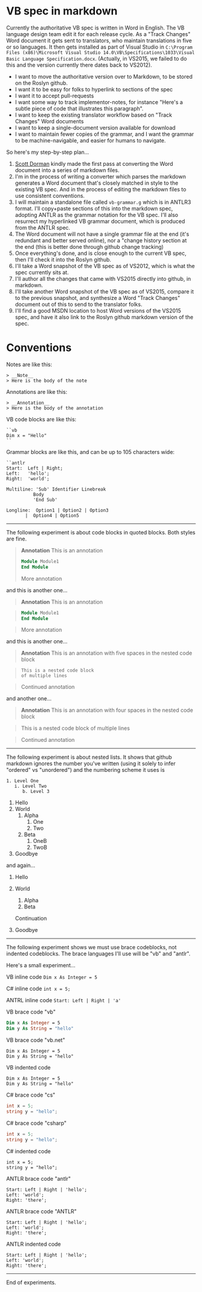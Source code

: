 VB spec in markdown
=====================

Currently the authoritative VB spec is written in Word in English. The VB language design team edit it for each release cycle. As a "Track Changes" Word document it gets sent to translators, who maintain translations in five or so languages. It then gets installed as part of Visual Studio in `C:\Program Files (x86)\Microsoft Visual Studio 14.0\VB\Specifications\1033\Visual Basic Language Specification.docx`. (Actually, in VS2015, we failed to do this and the version currently there dates back to VS2012).

* I want to move the authoritative version over to Markdown, to be stored on the Roslyn github.
* I want it to be easy for folks to hyperlink to sections of the spec
* I want it to accept pull-requests
* I want some way to track implementor-notes, for instance "Here's a subtle piece of code that illustrates this paragraph".
* I want to keep the existing translator workflow based on "Track Changes" Word documents
* I want to keep a single-document version available for download
* I want to maintain fewer copies of the grammar, and I want the grammar to be machine-navigable, and easier for humans to navigate.

So here's my step-by-step plan...

1. [Scott Dorman](https://github.com/scottdorman) kindly made the first pass at converting the Word document into a series of markdown files.
2. I'm in the process of writing a converter which parses the markdown generates a Word document that's closely matched in style to the existing VB spec. And in the process of editing the markdown files to use consistent conventions.
3. I will maintain a standalone file called `vb-grammar.g` which is in ANTLR3 format. I'll copy+paste sections of this into the markdown spec, adopting ANTLR as the grammar notation for the VB spec. I'll also resurrect my hyperlinked VB grammar document, which is produced from the ANTLR spec.
4. The Word document will not have a single grammar file at the end (it's redundant and better served online), nor a "change history section at the end (this is better done through github change tracking)
5. Once everything's done, and is close enough to the current VB spec, then I'll check it into the Roslyn github.
6. I'll take a Word snapshot of the VB spec as of VS2012, which is what the spec currently sits at.
7. I'll author all the changes that came with VS2015 directly into github, in markdown.
8. I'll take another Word snapshot of the VB spec as of VS2015, compare it to the previous snapshot, and synthesize a Word "Track Changes" document out of this to send to the translator folks.
9. I'll find a good MSDN location to host Word versions of the VS2015 spec, and have it also link to the Roslyn github markdown version of the spec.



# Conventions

Notes are like this:
```
> __Note__
> Here is the body of the note
```

Annotations are like this:
```
> __Annotation__
> Here is the body of the annotation
```

VB code blocks are like this:
```
``vb
Dim x = "Hello"
``
```

Grammar blocks are like this, and can be up to 105 characters wide:
```
``antlr
Start:  Left | Right;
Left:   'hello';
Right:  'world';

Multiline: 'Sub' Identifier Linebreak
          Body
          'End Sub'

Longline:  Option1 | Option2 | Option3
       |  Option4 | Option5
```

-------------------------------------------------------------

The following experiment is about code blocks in quoted blocks. Both styles are fine.

> __Annotation__
> This is an annotation
> ```vb
> Module Module1
> End Module
> ```
> More annotation

and this is another one...

> __Annotation__
> This is an annotation

> ```vb
> Module Module1
> End Module
> ```

> More annotation

and this is another one...

> __Annotation__
> This is an annotation with five spaces in the nested code block

>     This is a nested code block
>     of multiple lines

> Continued annotation

and another one...

> __Annotation__
> This is an annotation with four spaces in the nested code block

>    This is a nested code block
>    of multiple lines

> Continued annotation


-------------------------------------------------------------

The following experiment is about nested lists. It shows that github markdown ignores the number you've written (using it solely to infer "ordered" vs "unordered") and the numbering scheme it uses is
```
1. Level One
   i. Level Two
      b. Level 3
```

1.  Hello
2.  World
    1. Alpha
        1. One
        2. Two
    2. Beta
        1. OneB
        2. TwoB
3.  Goodbye

and again...

1.  Hello
2.  World
    1. Alpha
    2. Beta

    Continuation
3.  Goodbye

-------------------------------------------------------------

The following experiment shows we must use brace codeblocks, not indented codeblocks. The brace languages I'll use will be "vb" and "antlr".

Here's a small experiment...

VB inline code `Dim x As Integer = 5`

C# inline code `int x = 5;`

ANTRL inline code `Start: Left | Right | 'a'`

VB brace code "vb"
```vb
Dim x As Integer = 5
Dim y As String = "hello"
```

VB brace code "vb.net"
```vb.net
Dim x As Integer = 5
Dim y As String = "hello"
```

VB indented code

    Dim x As Integer = 5
    Dim y As String = "hello"

C# brace code "cs"
```cs
int x = 5;
string y = "hello";
```

C# brace code "csharp"
```csharp
int x = 5;
string y = "hello";
```

C# indented code

    int x = 5;
    string y = "hello";

ANTLR brace code "antlr"
```antlr
Start: Left | Right | 'hello';
Left: 'world';
Right: 'there';
```

ANTLR brace code "ANTLR"
```ANTLR
Start: Left | Right | 'hello';
Left: 'world';
Right: 'there';
```

ANTLR indented code

    Start: Left | Right | 'hello';
    Left: 'world';
    Right: 'there';

-------------------------------------------------------------

End of experiments.
